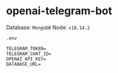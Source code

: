 # openai-telegram-bot

Database: `MongoDB`
Node: `v18.14.2`

`.env`

```
TELEGRAM_TOKEN=
TELEGRAM_CHAT_ID=
OPENAI_API_KEY=
DATABASE_URL=
```
